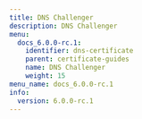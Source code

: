```yaml
---
title: DNS Challenger
description: DNS Challenger
menu:
  docs_6.0.0-rc.1:
    identifier: dns-certificate
    parent: certificate-guides
    name: DNS Challenger
    weight: 15
menu_name: docs_6.0.0-rc.1
info:
  version: 6.0.0-rc.1
---
```


